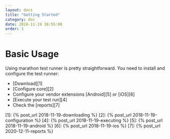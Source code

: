 ```yaml
---
layout: docs
title: "Getting Started"
category: doc
date: 2018-11-19 16:55:00
order: 1
---
```


# Basic Usage

Using marathon test runner is pretty straightforward. You need to install and
configure the test runner:

* [Download][1]
* [Configure core][2]
* Configure your vendor extensions [Android][5] or [iOS][6]
* [Execute your test run][4]
* Check the [reports][7]

[1]: {% post_url 2018-11-19-downloading %}
[2]: {% post_url 2018-11-19-configuration %}
[4]: {% post_url 2018-11-19-executing %}
[5]: {% post_url 2018-11-19-android %}
[6]: {% post_url 2018-11-19-ios %}
[7]: {% post_url 2020-12-11-reports %}
